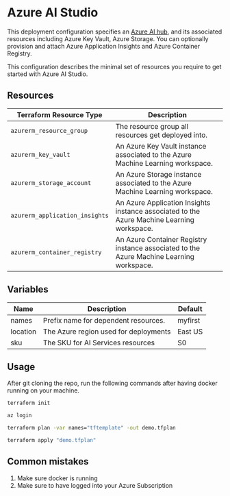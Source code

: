 # Azure AI Studio

This deployment configuration specifies an [Azure AI hub](https://learn.microsoft.com/en-us/azure/ai-studio/concepts/ai-resources), 
and its associated resources including Azure Key Vault, Azure Storage. You can optionally provision and attach Azure Application Insights and Azure Container Registry.

This configuration describes the minimal set of resources you require to get started with Azure AI Studio.

## Resources

| Terraform Resource Type | Description |
| - | - |
| `azurerm_resource_group` | The resource group all resources get deployed into. |
| `azurerm_key_vault` | An Azure Key Vault instance associated to the Azure Machine Learning workspace. |
| `azurerm_storage_account` | An Azure Storage instance associated to the Azure Machine Learning workspace. |
| `azurerm_application_insights` | An Azure Application Insights instance associated to the Azure Machine Learning workspace. |
| `azurerm_container_registry` | An Azure Container Registry instance associated to the Azure Machine Learning workspace. |

## Variables

| Name | Description | Default |
| ---- | ----------- | ------- |
| names | Prefix name for dependent resources. | myfirst |
| location | The Azure region used for deployments | East US |
| sku | The SKU for AI Services resources | S0

## Usage

After git cloning the repo, run the following commands after having docker running on your machine.

```bash
terraform init

az login 

terraform plan -var names="tftemplate" -out demo.tfplan

terraform apply "demo.tfplan"
```

## Common mistakes

1. Make sure docker is running
1. Make sure to have logged into your Azure Subscription